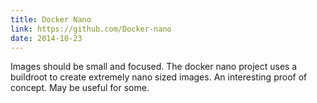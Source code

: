 ```yaml
---
title: Docker Nano
link: https://github.com/Docker-nano
date: 2014-10-23
---
```


Images should be small and focused. The docker nano project uses a
buildroot to create extremely nano sized images. An interesting proof
of concept. May be useful for some.
